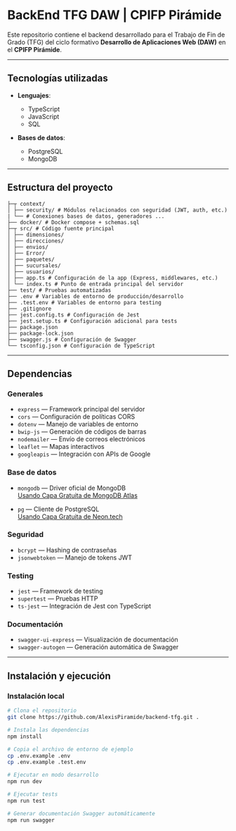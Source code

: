 # BackEnd TFG DAW | CPIFP Pirámide

Este repositorio contiene el backend desarrollado para el Trabajo de Fin de Grado (TFG) del ciclo formativo **Desarrollo de Aplicaciones Web (DAW)** en el **CPIFP Pirámide**.

---

## Tecnologías utilizadas

- **Lenguajes**:
  - TypeScript
  - JavaScript 
  - SQL

- **Bases de datos**:
  - PostgreSQL
  - MongoDB

---

## Estructura del proyecto

```
├─┬ context/
│ ├── security/ # Módulos relacionados con seguridad (JWT, auth, etc.)
| └── # Conexiones bases de datos, generadores ...
├── docker/ # Docker compose + schemas.sql
├─┬ src/ # Código fuente principal
│ ├── dimensiones/
│ ├── direcciones/
│ ├── envios/
│ ├── Error/
│ ├── paquetes/
│ ├── sucursales/
│ ├── usuarios/
│ ├── app.ts # Configuración de la app (Express, middlewares, etc.)
│ └── index.ts # Punto de entrada principal del servidor
├── test/ # Pruebas automatizadas
├── .env # Variables de entorno de producción/desarrollo
├── .test.env # Variables de entorno para testing
├── .gitignore
├── jest.config.ts # Configuración de Jest
├── jest.setup.ts # Configuración adicional para tests
├── package.json
├── package-lock.json
├── swagger.js # Configuración de Swagger
└── tsconfig.json # Configuración de TypeScript
```

---

## Dependencias

### Generales

- `express` — Framework principal del servidor  
- `cors` — Configuración de políticas CORS  
- `dotenv` — Manejo de variables de entorno  
- `bwip-js` — Generación de códigos de barras  
- `nodemailer` — Envío de correos electrónicos  
- `leaflet` — Mapas interactivos  
- `googleapis` — Integración con APIs de Google  

### Base de datos

- `mongodb` — Driver oficial de MongoDB  
  [Usando Capa Gratuita de MongoDB Atlas](https://www.mongodb.com/)

- `pg` — Cliente de PostgreSQL  
  [Usando Capa Gratuita de Neon.tech](https://neon.tech/)

### Seguridad

- `bcrypt` — Hashing de contraseñas  
- `jsonwebtoken` — Manejo de tokens JWT  

### Testing

- `jest` — Framework de testing  
- `supertest` — Pruebas HTTP  
- `ts-jest` — Integración de Jest con TypeScript  

### Documentación

- `swagger-ui-express` — Visualización de documentación  
- `swagger-autogen` — Generación automática de Swagger  

---

## Instalación y ejecución

### Instalación local

```bash
# Clona el repositorio
git clone https://github.com/AlexisPiramide/backend-tfg.git .

# Instala las dependencias
npm install

# Copia el archivo de entorno de ejemplo
cp .env.example .env
cp .env.example .test.env

# Ejecutar en modo desarrollo
npm run dev

# Ejecutar tests
npm run test

# Generar documentación Swagger automáticamente
npm run swagger
```
